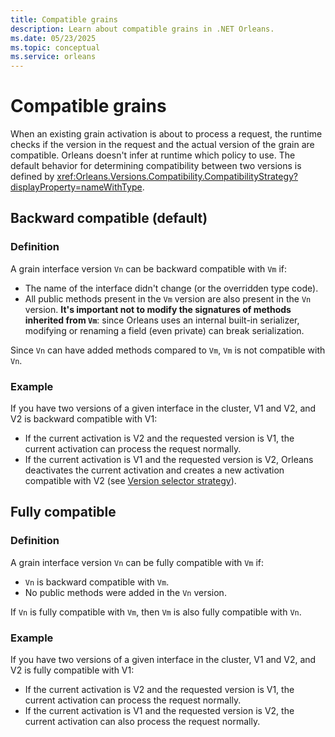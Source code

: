 ```yaml
---
title: Compatible grains
description: Learn about compatible grains in .NET Orleans.
ms.date: 05/23/2025
ms.topic: conceptual
ms.service: orleans
---
```


# Compatible grains

When an existing grain activation is about to process a request, the runtime checks if the version in the request and the actual version of the grain are compatible. Orleans doesn't infer at runtime which policy to use. The default behavior for determining compatibility between two versions is defined by <xref:Orleans.Versions.Compatibility.CompatibilityStrategy?displayProperty=nameWithType>.

## Backward compatible (default)

### Definition

A grain interface version `Vn` can be backward compatible with `Vm` if:

- The name of the interface didn't change (or the overridden type code).
- All public methods present in the `Vm` version are also present in the `Vn` version.
    **It's important not to modify the signatures of methods inherited from `Vm`**: since Orleans uses an internal built-in serializer, modifying or renaming a field (even private) can break serialization.

Since `Vn` can have added methods compared to `Vm`, `Vm` is not compatible with `Vn`.

### Example

If you have two versions of a given interface in the cluster, V1 and V2, and V2 is backward compatible with V1:

- If the current activation is V2 and the requested version is V1, the current activation can process the request normally.
- If the current activation is V1 and the requested version is V2, Orleans deactivates the current activation and creates a new activation compatible with V2 (see [Version selector strategy](version-selector-strategy.md)).

## Fully compatible

### Definition

A grain interface version `Vn` can be fully compatible with `Vm` if:

- `Vn` is backward compatible with `Vm`.
- No public methods were added in the `Vn` version.

If `Vn` is fully compatible with `Vm`, then `Vm` is also fully compatible with `Vn`.

### Example

If you have two versions of a given interface in the cluster, V1 and V2, and V2 is fully compatible with V1:

- If the current activation is V2 and the requested version is V1, the current activation can process the request normally.
- If the current activation is V1 and the requested version is V2, the current activation can also process the request normally.
